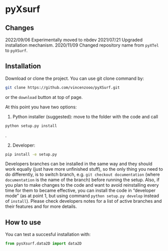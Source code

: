 pyXsurf
================

<!-- WARNING: THIS FILE WAS AUTOGENERATED! DO NOT EDIT! -->

## Changes

2022/09/06 Experimentally moved to nbdev 2021/07/21 Upgraded
installation mechanism. 2020/11/09 Changed repository name from `pyXTel`
to `pyXSurf`.

## Installation

Download or clone the project. You can use git clone command by:

``` sh
git clone https://github.com/vincenzooo/pyXSurf.git
```

or the `download` button at top of page.

At this point you have two options:

1.  Python installer (suggested): move to the folder with the code and
    call

``` sh
python setup.py install
```

.

2.  Developer:

``` sh
pip install -e setup.py
```

Developers branches can be installed in the same way and they should
work equally (just have more unfinished stuff), so the only thing you
need to do differently, is to switch branch,
e.g. `git checkout documentation` (where `documentation` is the name of
the branch) before running the setup. Also, if you plan to make changes
to the code and want to avoid reinstalling every time for them to became
effective, you can install the code in “developer mode” (as at point 1,
but using command `python setup.py develop` instead of `install`).
Please check developers notes for a list of active branches and their
features and for more details.

## How to use

You can test a succesful installation with:

``` python
from pysXsurf.data2D import data2D
```
